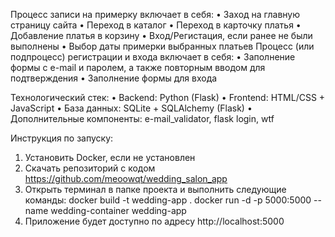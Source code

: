 Процесс записи на примерку включает в себя:
•	Заход на главную страницу сайта
•	Переход в каталог
•	Переход в карточку платья
•	Добавление платья в корзину
•	Вход/Регистация, если ранее не были выполнены
•	Выбор даты примерки выбранных платьев
Процесс (или подпроцесс) регистрации и входа включает в себя:
•	Заполнение формы с e-mail и паролем, а также повторным вводом для подтверждения
•	Заполнение формы для входа

Технологический стек:
•	Backend: Python (Flask)
•	Frontend: HTML/CSS + JavaScript
•	База данных: SQLite + SQLAlchemy (Flask)
•	Дополнительные компоненты: e-mail_validator, flask login, wtf

Инструкция по запуску:
1.	Установить Docker, если не установлен
2.	Скачать репозиторий с кодом https://github.com/meoowqt/wedding_salon_app
3.	Открыть терминал в папке проекта и выполнить следующие команды:
docker build -t wedding-app .
docker run -d -p 5000:5000 --name wedding-container wedding-app
4.	Приложение будет доступно по адресу http://localhost:5000

